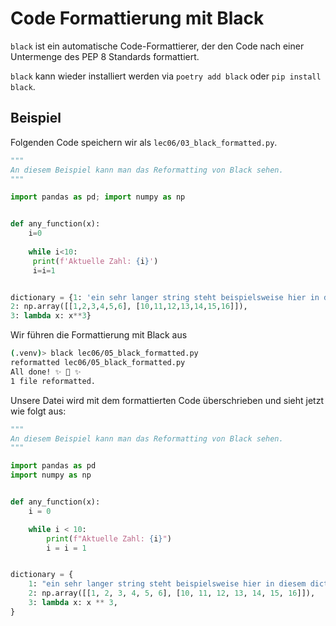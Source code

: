 # Code Formattierung mit Black

`black` ist ein automatische Code-Formattierer, der den Code nach einer Untermenge des PEP 8 Standards formattiert.

`black` kann wieder installiert werden via `poetry add black` oder `pip install black`.


## Beispiel

Folgenden Code speichern wir als `lec06/03_black_formatted.py`.

```python
"""
An diesem Beispiel kann man das Reformatting von Black sehen.
"""

import pandas as pd; import numpy as np


def any_function(x):
    i=0
    
    while i<10:
     print(f'Aktuelle Zahl: {i}')
     i=i=1


dictionary = {1: 'ein sehr langer string steht beispielsweise hier in diesem dictionary',
2: np.array([[1,2,3,4,5,6], [10,11,12,13,14,15,16]]),
3: lambda x: x**3}
```
Wir führen die Formattierung mit Black aus
```bash
(.venv)> black lec06/05_black_formatted.py 
reformatted lec06/05_black_formatted.py
All done! ✨ 🍰 ✨
1 file reformatted.
```
Unsere Datei wird mit dem formattierten Code überschrieben und sieht jetzt wie folgt aus:
```python
"""
An diesem Beispiel kann man das Reformatting von Black sehen.
"""

import pandas as pd
import numpy as np


def any_function(x):
    i = 0

    while i < 10:
        print(f"Aktuelle Zahl: {i}")
        i = i = 1


dictionary = {
    1: "ein sehr langer string steht beispielsweise hier in diesem dictionary",
    2: np.array([[1, 2, 3, 4, 5, 6], [10, 11, 12, 13, 14, 15, 16]]),
    3: lambda x: x ** 3,
}
```
